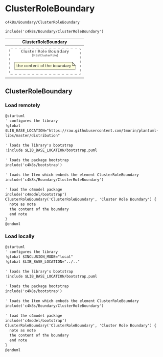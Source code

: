 # ClusterRoleBoundary


```text
c4k8s/Boundary/ClusterRoleBoundary
```

```text
include('c4k8s/Boundary/ClusterRoleBoundary')
```



| ClusterRoleBoundary |
| :---: |
| ![illustration for ClusterRoleBoundary](../../c4k8s/Boundary/ClusterRoleBoundary.Local.png) |




## ClusterRoleBoundary

### Load remotely
```plantuml
@startuml
' configures the library
!global $LIB_BASE_LOCATION="https://raw.githubusercontent.com/tmorin/plantuml-libs/master/distribution"

' loads the library's bootstrap
!include $LIB_BASE_LOCATION/bootstrap.puml

' loads the package bootstrap
include('c4k8s/bootstrap')

' loads the Item which embeds the element ClusterRoleBoundary
include('c4k8s/Boundary/ClusterRoleBoundary')

' load the c4model package
include('c4model/bootstrap')
ClusterRoleBoundary('ClusterRoleBoundary', 'Cluster Role Boundary') {
  note as note
  the content of the boundary
  end note
}
@enduml
```

### Load locally
```plantuml
@startuml
' configures the library
!global $INCLUSION_MODE="local"
!global $LIB_BASE_LOCATION="../.."

' loads the library's bootstrap
!include $LIB_BASE_LOCATION/bootstrap.puml

' loads the package bootstrap
include('c4k8s/bootstrap')

' loads the Item which embeds the element ClusterRoleBoundary
include('c4k8s/Boundary/ClusterRoleBoundary')

' load the c4model package
include('c4model/bootstrap')
ClusterRoleBoundary('ClusterRoleBoundary', 'Cluster Role Boundary') {
  note as note
  the content of the boundary
  end note
}
@enduml
```

